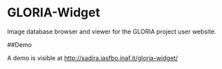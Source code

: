 GLORIA-Widget
============

Image database browser and viewer for the GLORIA project user website.

##Demo

A demo is visible at http://sadira.iasfbo.inaf.it/gloria-widget/

